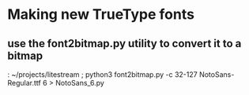 # Making new TrueType fonts

## use the font2bitmap.py utility to convert it to a bitmap

: ~/projects/litestream ; python3 font2bitmap.py -c 32-127 NotoSans-Regular.ttf 6 > NotoSans_6.py
